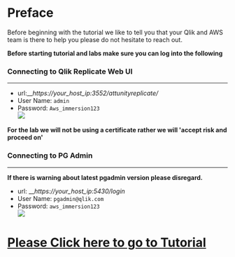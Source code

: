 
# Preface

Before beginning with the tutorial we like to tell you that your Qlik and AWS team is there to help you please do not hesitate to reach out.

__Before starting tutorial and labs make sure you can log into the following__ 

### Connecting to Qlik Replicate Web UI
___
* url:___https://your_host_ip:3552/attunityreplicate/_
* User Name: `admin`
* Password: `Aws_immersion123`  
![](/images/logon_replicate.jpg)

__For the lab we will not be using a certificate rather we will 'accept risk and proceed on'__

### Connecting to PG Admin
___
__If there is warning about latest pgadmin version please disregard.__

* url: ___https://your_host_ip:5430/login_
* User Name: `pgadmin@qlik.com`
* Password: `aws_immersion123`  
![](/images/pgadmin.jpg)


# [Please Click here to go to Tutorial](../tutorials) 
